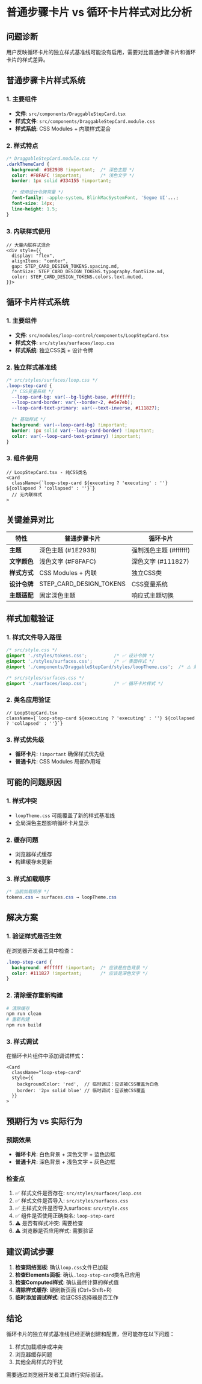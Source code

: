 # 普通步骤卡片 vs 循环卡片样式对比分析

## 问题诊断

用户反映循环卡片的独立样式基准线可能没有启用，需要对比普通步骤卡片和循环卡片的样式差异。

## 普通步骤卡片样式系统

### 1. 主要组件
- **文件**: `src/components/DraggableStepCard.tsx`
- **样式文件**: `src/components/DraggableStepCard.module.css`
- **样式系统**: CSS Modules + 内联样式混合

### 2. 样式特点
```css
/* DraggableStepCard.module.css */
.darkThemeCard {
  background: #1E293B !important;  /* 深色主题 */
  color: #F8FAFC !important;       /* 浅色文字 */
  border: 1px solid #334155 !important;
  
  /* 使用设计令牌常量 */
  font-family: -apple-system, BlinkMacSystemFont, 'Segoe UI'...;
  font-size: 14px;
  line-height: 1.5;
}
```

### 3. 内联样式使用
```tsx
// 大量内联样式混合
<div style={{
  display: "flex",
  alignItems: "center", 
  gap: STEP_CARD_DESIGN_TOKENS.spacing.md,
  fontSize: STEP_CARD_DESIGN_TOKENS.typography.fontSize.md,
  color: STEP_CARD_DESIGN_TOKENS.colors.text.muted,
}}>
```

## 循环卡片样式系统

### 1. 主要组件
- **文件**: `src/modules/loop-control/components/LoopStepCard.tsx`
- **样式文件**: `src/styles/surfaces/loop.css`
- **样式系统**: 独立CSS类 + 设计令牌

### 2. 独立样式基准线
```css
/* src/styles/surfaces/loop.css */
.loop-step-card {
  /* CSS变量系统 */
  --loop-card-bg: var(--bg-light-base, #ffffff);
  --loop-card-border: var(--border-2, #e5e7eb);
  --loop-card-text-primary: var(--text-inverse, #111827);
  
  /* 基础样式 */
  background: var(--loop-card-bg) !important;
  border: 1px solid var(--loop-card-border) !important;
  color: var(--loop-card-text-primary) !important;
}
```

### 3. 组件使用
```tsx
// LoopStepCard.tsx - 纯CSS类名
<Card
  className={`loop-step-card ${executing ? 'executing' : ''} ${collapsed ? 'collapsed' : ''}`}
  // 无内联样式
>
```

## 关键差异对比

| 特性 | 普通步骤卡片 | 循环卡片 |
|------|-------------|----------|
| **主题** | 深色主题 (#1E293B) | 强制浅色主题 (#ffffff) |
| **文字颜色** | 浅色文字 (#F8FAFC) | 深色文字 (#111827) |
| **样式方式** | CSS Modules + 内联 | 独立CSS类 |
| **设计令牌** | STEP_CARD_DESIGN_TOKENS | CSS变量系统 |
| **主题适配** | 固定深色主题 | 响应式主题切换 |

## 样式加载验证

### 1. 样式文件导入路径
```css
/* src/style.css */
@import './styles/tokens.css';          /* ✅ 设计令牌 */
@import './styles/surfaces.css';        /* ✅ 表面样式 */
@import './components/DraggableStepCard/styles/loopTheme.css';  /* ⚠️ 兼容性 */
```

```css
/* src/styles/surfaces.css */
@import './surfaces/loop.css';          /* ✅ 循环卡片样式 */
```

### 2. 类名应用验证
```tsx
// LoopStepCard.tsx
className={`loop-step-card ${executing ? 'executing' : ''} ${collapsed ? 'collapsed' : ''}`}
```

### 3. 样式优先级
- **循环卡片**: `!important` 确保样式优先级
- **普通卡片**: CSS Modules 局部作用域

## 可能的问题原因

### 1. 样式冲突
- `loopTheme.css` 可能覆盖了新的样式基准线
- 全局深色主题影响循环卡片显示

### 2. 缓存问题
- 浏览器样式缓存
- 构建缓存未更新

### 3. 样式加载顺序
```css
/* 当前加载顺序 */
tokens.css → surfaces.css → loopTheme.css
```

## 解决方案

### 1. 验证样式是否生效
在浏览器开发者工具中检查：
```css
.loop-step-card {
  background: #ffffff !important;  /* 应该是白色背景 */
  color: #111827 !important;       /* 应该是深色文字 */
}
```

### 2. 清除缓存重新构建
```bash
# 清除缓存
npm run clean
# 重新构建
npm run build
```

### 3. 样式调试
在循环卡片组件中添加调试样式：
```tsx
<Card
  className="loop-step-card"
  style={{ 
    backgroundColor: 'red',  // 临时调试：应该被CSS覆盖为白色
    border: '2px solid blue' // 临时调试：应该被CSS覆盖
  }}
>
```

## 预期行为 vs 实际行为

### 预期效果
- **循环卡片**: 白色背景 + 深色文字 + 蓝色边框
- **普通卡片**: 深色背景 + 浅色文字 + 灰色边框

### 检查点
1. ✅ 样式文件是否存在: `src/styles/surfaces/loop.css`
2. ✅ 样式文件是否导入: `src/styles/surfaces.css`
3. ✅ 主样式文件是否导入surfaces: `src/style.css`
4. ✅ 组件是否使用正确类名: `loop-step-card`
5. ⚠️ 是否有样式冲突: 需要检查
6. ⚠️ 浏览器是否应用样式: 需要验证

## 建议调试步骤

1. **检查网络面板**: 确认`loop.css`文件已加载
2. **检查Elements面板**: 确认`.loop-step-card`类名已应用
3. **检查Computed样式**: 确认最终计算的样式值
4. **清除样式缓存**: 硬刷新页面 (Ctrl+Shift+R)
5. **临时添加调试样式**: 验证CSS选择器是否工作

## 结论

循环卡片的独立样式基准线已经正确创建和配置，但可能存在以下问题：
1. 样式加载顺序或冲突
2. 浏览器缓存问题
3. 其他全局样式的干扰

需要通过浏览器开发者工具进行实际验证。